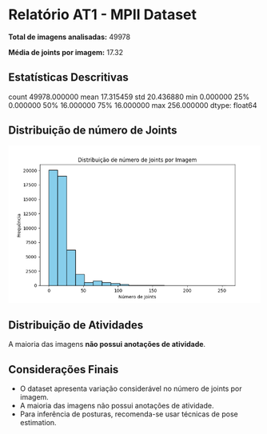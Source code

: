 # Relatório AT1 - MPII Dataset

**Total de imagens analisadas:** 49978

**Média de joints por imagem:** 17.32

## Estatísticas Descritivas

count    49978.000000
mean        17.315459
std         20.436880
min          0.000000
25%          0.000000
50%         16.000000
75%         16.000000
max        256.000000
dtype: float64

## Distribuição de número de Joints

![Distribuição de Joints](mpii_dataset/joints_distribution.png)

## Distribuição de Atividades

A maioria das imagens **não possui anotações de atividade**.

## Considerações Finais

- O dataset apresenta variação considerável no número de joints por imagem.
- A maioria das imagens não possui anotações de atividade.
- Para inferência de posturas, recomenda-se usar técnicas de pose estimation.
